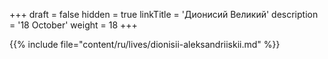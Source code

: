 +++
draft = false
hidden = true
linkTitle = 'Дионисий Великий'
description = '18 October'
weight = 18
+++

{{% include file="content/ru/lives/dionisii-aleksandriiskii.md" %}}

